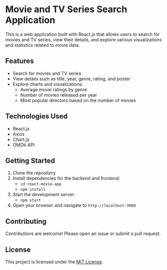 # Movie and TV Series Search Application

This is a web application built with React.js that allows users to search for movies and TV series, view their details, and explore various visualizations and statistics related to movie data.

## Features

- Search for movies and TV series
- View details such as title, year, genre, rating, and poster
- Explore charts and visualizations:
    - Average movie ratings by genre
    - Number of movies released per year
    - Most popular directors based on the number of movies

## Technologies Used

- React.js
- Axios
- Chart.js
- OMDb API

## Getting Started

1. Clone the repository
2. Install dependencies for the backend and frontend:
    - `cd react-movie-app`
    - `npm install`
3. Start the  development server:
    - `npm start`
4. Open your browser and navigate to `http://localhost:3000`

## Contributing

Contributions are welcome! Please open an issue or submit a pull request.

## License

This project is licensed under the [MIT License](LICENSE).
